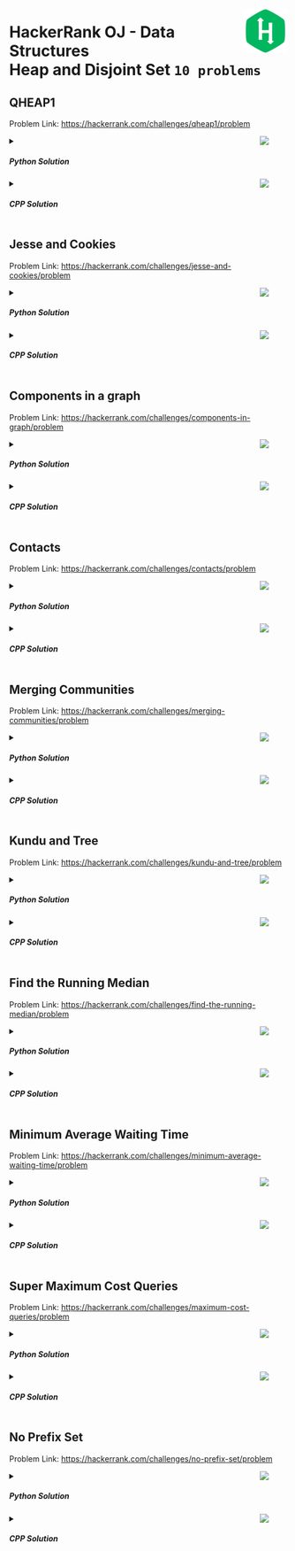<a href="/level-2/hackerrank/data-structures/solutions/heap-disjoint-set.md"><img align="right" width="80" src="/logos/hackerrank.png"></img></a>

# HackerRank OJ - Data Structures <br> Heap and Disjoint Set `10 problems`

## QHEAP1
Problem Link: https://hackerrank.com/challenges/qheap1/problem

<a href="/level-2/hackerrank/data-structures/solutions/heap-disjoint-set.md"><img align="right" width="50" src="https://github.com/cs-MohamedAyman/cs-MohamedAyman/blob/main/repos-logos/python.png"></img></a>
<details>
    <summary><h5>Python Solution</h5></summary>

```python

```

</details>
<a href="/level-2/hackerrank/data-structures/solutions/heap-disjoint-set.md"><img align="right" width="50" src="https://github.com/cs-MohamedAyman/cs-MohamedAyman/blob/main/repos-logos/cpp.png"></img></a>
<details>
    <summary><h5>CPP Solution</h5></summary>

```cpp

```

</details>

## Jesse and Cookies
Problem Link: https://hackerrank.com/challenges/jesse-and-cookies/problem

<a href="/level-2/hackerrank/data-structures/solutions/heap-disjoint-set.md"><img align="right" width="50" src="https://github.com/cs-MohamedAyman/cs-MohamedAyman/blob/main/repos-logos/python.png"></img></a>
<details>
    <summary><h5>Python Solution</h5></summary>

```python
import queue

def cookies(k, A):
    min_heap = queue.PriorityQueue()
    for i in A:
        min_heap.put(i)
    res = 0
    while not min_heap.empty():
        a = min_heap.get()
        if a >= k or min_heap.empty():
            min_heap.put(a)
            break
        b = min_heap.get()
        min_heap.put(a + 2 * b)
        res += 1
    if min_heap.queue[0] >= k:
        return res
    else:
        return -1
```

</details>
<a href="/level-2/hackerrank/data-structures/solutions/heap-disjoint-set.md"><img align="right" width="50" src="https://github.com/cs-MohamedAyman/cs-MohamedAyman/blob/main/repos-logos/cpp.png"></img></a>
<details>
    <summary><h5>CPP Solution</h5></summary>

```cpp
int cookies(int k, vector<int> A) {
    auto comp = [](const int &x, const int &y) { return x > y; };
    priority_queue<int, vector<int>, decltype(comp)> min_heap(comp);
    for (int i : A)
        min_heap.push(i);
    int res = 0;
    while (not min_heap.empty()) {
        int a = min_heap.top();
        min_heap.pop();
        if (a >= k or min_heap.empty()) {
            min_heap.push(a);
            break;
        }
        int b = min_heap.top();
        min_heap.pop();
        min_heap.push(a + 2 * b);
        res ++;
    }
    if (min_heap.top() >= k)
        return res;
    else
        return -1;
}
```

</details>

## Components in a graph
Problem Link: https://hackerrank.com/challenges/components-in-graph/problem

<a href="/level-2/hackerrank/data-structures/solutions/heap-disjoint-set.md"><img align="right" width="50" src="https://github.com/cs-MohamedAyman/cs-MohamedAyman/blob/main/repos-logos/python.png"></img></a>
<details>
    <summary><h5>Python Solution</h5></summary>

```python
class disjoint_set:
    class Node:
        def __init__(self, data=0):
            self.data = data
            self.parent = self
            self.rank = 0

    def __init__(self):
        self.items = dict()

    def make_set(self, data):
        if data not in self.items:
            self.items[data] = self.Node(data)

    def find_set(self, data):
        if data not in self.items:
            return None
        node = self.items[data]
        if node.parent == node:
            return node
        node.parent = self.find_set(node.parent.data)
        return node.parent

    def union_set(self, node1, node2):
        parent1 = self.find_set(node1)
        parent2 = self.find_set(node2)
        if parent1 and parent2 and parent1 != parent2:
            if parent1.rank > parent2.rank:
                parent2.parent = parent1
            elif parent1.rank < parent2.rank:
                parent1.parent = parent2
            else:
                parent1.rank += 1
                parent2.parent = parent1

def componentsInGraph(gb):
    n = len(gb)
    res = [0] * (n+1)
    dj_set = disjoint_set()
    dj_set_max = 0
    dj_set_min = n+1
    for a, b in gb:
        dj_set.make_set(a)
        dj_set.make_set(b)
        dj_set.union_set(a, b)
    for i in dj_set.items.keys():
        x = dj_set.find_set(i).data
        res[x] += 1
    for i in dj_set.items.keys():
        x = dj_set.find_set(i).data
        dj_set_max = max(dj_set_max, res[x])
        if res[x] > 1:
            dj_set_min = min(dj_set_min, res[x])
    return [dj_set_min, dj_set_max]
```

</details>
<a href="/level-2/hackerrank/data-structures/solutions/heap-disjoint-set.md"><img align="right" width="50" src="https://github.com/cs-MohamedAyman/cs-MohamedAyman/blob/main/repos-logos/cpp.png"></img></a>
<details>
    <summary><h5>CPP Solution</h5></summary>

```cpp
class disjoint_set {
public:
    class Node {
    public:
        int data, rank;
        Node* parent;
        Node(int data=0) {
            this->data = data;
            this->parent = this;
            this->rank = 0;
        }
    };

    map<int, Node*> items;
    void make_set(int data) {
        if (this->items.find(data) == items.end())
            this->items[data] = new Node(data);
    }
    Node* find_set(int data) {
        if (this->items.find(data) == items.end())
            return NULL;
        Node* node = this->items[data];
        if (node->parent == node)
            return node;
        node->parent = find_set(node->parent->data);
        return node->parent;
    }
    void union_set(int node1, int node2) {
        Node* parent1 = find_set(node1);
        Node* parent2 = find_set(node2);
        if (parent1 and parent2 and parent1 != parent2) {
            if (parent1->rank > parent2->rank)
                parent2->parent = parent1;
            else if (parent1->rank < parent2->rank)
                parent1->parent = parent2;
            else {
                parent1->rank ++;
                parent2->parent = parent1;
            }
        }
    }
};

vector<int> componentsInGraph(vector<vector<int>> gb) {
    int n = size(gb);
    vector<int> res(n+1, 0);
    disjoint_set dj_set;
    int dj_set_max = 0;
    int dj_set_min = n+1;
    for (auto &it : gb) {
        dj_set.make_set(it[0]);
        dj_set.make_set(it[1]);
        dj_set.union_set(it[0], it[1]);
    }
    for (auto &[i, j] : dj_set.items) {
        int x = dj_set.find_set(i)->data;
        res[x] ++;
    }
    for (auto &[i, j] : dj_set.items) {
        int x = dj_set.find_set(i)->data;
        dj_set_max = max(dj_set_max, res[x]);
        if (res[x] > 1)
            dj_set_min = min(dj_set_min, res[x]);
    }
    return {dj_set_min, dj_set_max};
}
```

</details>

## Contacts
Problem Link: https://hackerrank.com/challenges/contacts/problem

<a href="/level-2/hackerrank/data-structures/solutions/heap-disjoint-set.md"><img align="right" width="50" src="https://github.com/cs-MohamedAyman/cs-MohamedAyman/blob/main/repos-logos/python.png"></img></a>
<details>
    <summary><h5>Python Solution</h5></summary>

```python
class Trie:
    class TrieNode:
        def __init__(self):
            self.child = [None] * 26
            self.cnt = 0

    def __init__(self):
        self.root = self.TrieNode()

    def insert(self, word):
        curr = self.root
        for c in word:
            i = ord(c) - ord('a')
            if curr.child[i] == None:
                curr.child[i] = self.TrieNode()
            curr = curr.child[i]
            curr.cnt += 1

    def find(self, word):
        curr = self.root
        res = 0
        for c in word:
            i = ord(c) - ord('a')
            if curr.child[i] != None:
                curr = curr.child[i]
                res = curr.cnt
            else:
                res = 0
                break
        return res

def contacts(queries):
    t = Trie()
    res = []
    for op, w in queries:
        if op == 'add':
            t.insert(w)
        elif op == 'find':
            res.append(t.find(w))
    return res
```

</details>
<a href="/level-2/hackerrank/data-structures/solutions/heap-disjoint-set.md"><img align="right" width="50" src="https://github.com/cs-MohamedAyman/cs-MohamedAyman/blob/main/repos-logos/cpp.png"></img></a>
<details>
    <summary><h5>CPP Solution</h5></summary>

```cpp
class TrieNode {
public:
    vector<TrieNode*> child;
    int cnt;
    TrieNode() {
        this->child.assign(26, NULL);
        this->cnt = 0;
    }
};

class Trie {
public:
    TrieNode *root;
    Trie() {
        this->root = new TrieNode();
    }
    void insert(string word) {
        TrieNode *curr = this->root;
        for (char c : word) {
            int i = c - 'a';
            if (curr->child[i] == NULL)
                curr->child[i] = new TrieNode();
            curr = curr->child[i];
            curr->cnt ++;
        }
    }
    int find(string word) {
        TrieNode *curr = this->root;
        int res = 0;
        for (char c : word) {
            int i = c - 'a';
            if (curr->child[i] != NULL) {
                curr = curr->child[i];
                res = curr->cnt;
            }
            else {
                res = 0;
                break;
            }
        }
        return res;
    }
};

vector<int> contacts(vector<vector<string>> queries) {
    Trie t = Trie();
    vector<int> res;
    for (auto &it : queries) {
        string op = it[0], w = it[1];
        if (op == "add")
            t.insert(w);
        else if (op == "find")
            res.push_back(t.find(w));
    }
    return res;
}
```

</details>

## Merging Communities
Problem Link: https://hackerrank.com/challenges/merging-communities/problem

<a href="/level-2/hackerrank/data-structures/solutions/heap-disjoint-set.md"><img align="right" width="50" src="https://github.com/cs-MohamedAyman/cs-MohamedAyman/blob/main/repos-logos/python.png"></img></a>
<details>
    <summary><h5>Python Solution</h5></summary>

```python
class disjoint_set:
    class Node:
        def __init__(self, data=0):
            self.data = data
            self.parent = self
            self.rank = 0
            self.size = 1

    def __init__(self):
        self.items = dict()

    def make_set(self, data):
        if data not in self.items:
            self.items[data] = self.Node(data)

    def find_set(self, data):
        if data not in self.items:
            return None
        node = self.items[data]
        if node.parent == node:
            return node
        node.parent = self.find_set(node.parent.data)
        return node.parent

    def union_set(self, node1, node2):
        parent1 = self.find_set(node1)
        parent2 = self.find_set(node2)
        if parent1 and parent2 and parent1 != parent2:
            if parent1.rank > parent2.rank:
                parent2.parent = parent1
                parent1.size += parent2.size
            elif parent1.rank < parent2.rank:
                parent1.parent = parent2
                parent2.size += parent1.size
            else:
                parent1.rank += 1
                parent2.parent = parent1
                parent1.size += parent2.size
```

</details>
<a href="/level-2/hackerrank/data-structures/solutions/heap-disjoint-set.md"><img align="right" width="50" src="https://github.com/cs-MohamedAyman/cs-MohamedAyman/blob/main/repos-logos/cpp.png"></img></a>
<details>
    <summary><h5>CPP Solution</h5></summary>

```cpp
class disjoint_set {
public:
    class Node {
    public:
        int data, rank, size;
        Node* parent;
        Node(int data=0) {
            this->data = data;
            this->parent = this;
            this->rank = 0;
            this->size = 1;
        }
    };

    map<int, Node*> items;
    void make_set(int data) {
        if (this->items.find(data) == items.end())
            this->items[data] = new Node(data);
    }
    Node* find_set(int data) {
        if (this->items.find(data) == items.end())
            return NULL;
        Node* node = this->items[data];
        if (node->parent == node)
            return node;
        node->parent = find_set(node->parent->data);
        return node->parent;
    }
    void union_set(int node1, int node2) {
        Node* parent1 = find_set(node1);
        Node* parent2 = find_set(node2);
        if (parent1 and parent2 and parent1 != parent2) {
            if (parent1->rank > parent2->rank) {
                parent2->parent = parent1;
                parent1->size += parent2->size;
            }
            else if (parent1->rank < parent2->rank) {
                parent1->parent = parent2;
                parent2->size += parent1->size;
            }
            else {
                parent1->rank ++;
                parent2->parent = parent1;
                parent1->size += parent2->size;
            }
        }
    }
};
```

</details>

## Kundu and Tree
Problem Link: https://hackerrank.com/challenges/kundu-and-tree/problem

<a href="/level-2/hackerrank/data-structures/solutions/heap-disjoint-set.md"><img align="right" width="50" src="https://github.com/cs-MohamedAyman/cs-MohamedAyman/blob/main/repos-logos/python.png"></img></a>
<details>
    <summary><h5>Python Solution</h5></summary>

```python

```

</details>
<a href="/level-2/hackerrank/data-structures/solutions/heap-disjoint-set.md"><img align="right" width="50" src="https://github.com/cs-MohamedAyman/cs-MohamedAyman/blob/main/repos-logos/cpp.png"></img></a>
<details>
    <summary><h5>CPP Solution</h5></summary>

```cpp

```

</details>

## Find the Running Median
Problem Link: https://hackerrank.com/challenges/find-the-running-median/problem

<a href="/level-2/hackerrank/data-structures/solutions/heap-disjoint-set.md"><img align="right" width="50" src="https://github.com/cs-MohamedAyman/cs-MohamedAyman/blob/main/repos-logos/python.png"></img></a>
<details>
    <summary><h5>Python Solution</h5></summary>

```python
import queue

def runningMedian(a):
    res = []
    median = a[0]
    min_heap = queue.PriorityQueue()
    max_heap = queue.PriorityQueue()
    max_heap.put(-median)
    res.append(median)

    for i in range(1, len(a)):
        if a[i] >= median:
            min_heap.put(a[i])
        else:
            max_heap.put(-a[i])

        if min_heap.qsize() - max_heap.qsize() > 1:
            max_heap.put(-min_heap.get())
        elif max_heap.qsize() - min_heap.qsize() > 1:
            min_heap.put(-max_heap.get())

        if max_heap.qsize() == min_heap.qsize():
            x = min_heap.queue[0]
            y = -max_heap.queue[0]
            median = (x + y) / 2
        else:
            if min_heap.qsize() > max_heap.qsize():
                median = min_heap.queue[0]
            else:
                median = -max_heap.queue[0]
        res.append(median)
    return res
```

</details>
<a href="/level-2/hackerrank/data-structures/solutions/heap-disjoint-set.md"><img align="right" width="50" src="https://github.com/cs-MohamedAyman/cs-MohamedAyman/blob/main/repos-logos/cpp.png"></img></a>
<details>
    <summary><h5>CPP Solution</h5></summary>

```cpp
vector<double> runningMedian(vector<int> a) {
    vector<double> res;
    double median = a[0];
    auto comp = [](const int &x, const int &y) { return x > y; };
    priority_queue<int, vector<int>, decltype(comp)> min_heap(comp);
    priority_queue<int> max_heap;
    max_heap.push(median);
    res.push_back(median);

    for (int i=1; i<size(a); i++) {
        if (a[i] >= median)
            min_heap.push(a[i]);
        else
            max_heap.push(a[i]);

        if (int(size(min_heap)) - int(size(max_heap)) > 1) {
            max_heap.push(min_heap.top());
            min_heap.pop();
        }
        else if (int(size(max_heap)) - int(size(min_heap)) > 1) {
            min_heap.push(max_heap.top());
            max_heap.pop();
        }

        if (int(size(max_heap)) == int(size(min_heap))) {
            int x = min_heap.top();
            int y = max_heap.top();
            median = (x + y) / 2.0;
        }
        else {
            if (int(size(min_heap)) > int(size(max_heap)))
                median = min_heap.top();
            else
                median = max_heap.top();
        }
        res.push_back(median);
    }
    return res;
}
```

</details>

## Minimum Average Waiting Time
Problem Link: https://hackerrank.com/challenges/minimum-average-waiting-time/problem

<a href="/level-2/hackerrank/data-structures/solutions/heap-disjoint-set.md"><img align="right" width="50" src="https://github.com/cs-MohamedAyman/cs-MohamedAyman/blob/main/repos-logos/python.png"></img></a>
<details>
    <summary><h5>Python Solution</h5></summary>

```python

```

</details>
<a href="/level-2/hackerrank/data-structures/solutions/heap-disjoint-set.md"><img align="right" width="50" src="https://github.com/cs-MohamedAyman/cs-MohamedAyman/blob/main/repos-logos/cpp.png"></img></a>
<details>
    <summary><h5>CPP Solution</h5></summary>

```cpp

```

</details>

## Super Maximum Cost Queries
Problem Link: https://hackerrank.com/challenges/maximum-cost-queries/problem

<a href="/level-2/hackerrank/data-structures/solutions/heap-disjoint-set.md"><img align="right" width="50" src="https://github.com/cs-MohamedAyman/cs-MohamedAyman/blob/main/repos-logos/python.png"></img></a>
<details>
    <summary><h5>Python Solution</h5></summary>

```python

```

</details>
<a href="/level-2/hackerrank/data-structures/solutions/heap-disjoint-set.md"><img align="right" width="50" src="https://github.com/cs-MohamedAyman/cs-MohamedAyman/blob/main/repos-logos/cpp.png"></img></a>
<details>
    <summary><h5>CPP Solution</h5></summary>

```cpp

```

</details>

## No Prefix Set
Problem Link: https://hackerrank.com/challenges/no-prefix-set/problem

<a href="/level-2/hackerrank/data-structures/solutions/heap-disjoint-set.md"><img align="right" width="50" src="https://github.com/cs-MohamedAyman/cs-MohamedAyman/blob/main/repos-logos/python.png"></img></a>
<details>
    <summary><h5>Python Solution</h5></summary>

```python

```

</details>
<a href="/level-2/hackerrank/data-structures/solutions/heap-disjoint-set.md"><img align="right" width="50" src="https://github.com/cs-MohamedAyman/cs-MohamedAyman/blob/main/repos-logos/cpp.png"></img></a>
<details>
    <summary><h5>CPP Solution</h5></summary>

```cpp

```

</details>
